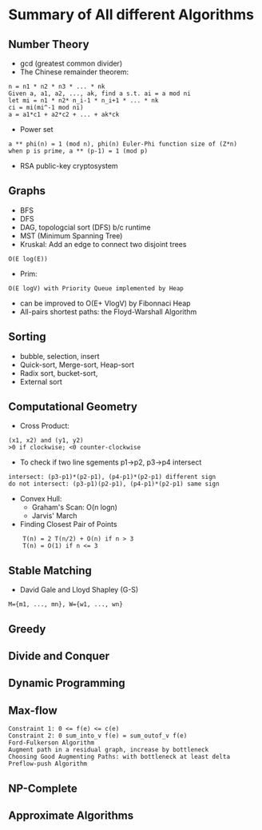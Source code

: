 # Summary of All different Algorithms

## Number Theory
- gcd (greatest common divider)
- The Chinese remainder theorem:
```
n = n1 * n2 * n3 * ... * nk
Given a, a1, a2, ..., ak, find a s.t. ai = a mod ni
let mi = n1 * n2* n_i-1 * n_i+1 * ... * nk
ci = mi(mi^-1 mod ni)
a = a1*c1 + a2*c2 + ... + ak*ck
```
- Power set
```
a ** phi(n) = 1 (mod n), phi(n) Euler-Phi function size of (Z*n)
when p is prime, a ** (p-1) = 1 (mod p)
```
- RSA public-key cryptosystem

## Graphs
- BFS
- DFS
- DAG, topologcial sort (DFS) b/c runtime
- MST (Minimum Spanning Tree)
- Kruskal: Add an edge to connect two disjoint trees
```
O(E log(E))
```
- Prim:
```
O(E logV) with Priority Queue implemented by Heap
```
- can be improved to O(E+ VlogV) by Fibonnaci Heap
- All-pairs shortest paths: the Floyd-Warshall Algorithm

## Sorting
- bubble, selection, insert
- Quick-sort, Merge-sort, Heap-sort
- Radix sort, bucket-sort,
- External sort

## Computational Geometry
- Cross Product: 
```
(x1, x2) and (y1, y2)
>0 if clockwise; <0 counter-clockwise
```
- To check if two line sgements p1->p2, p3->p4 intersect
```
intersect: (p3-p1)*(p2-p1), (p4-p1)*(p2-p1) different sign
do not intersect: (p3-p1)(p2-p1), (p4-p1)*(p2-p1) same sign
```
- Convex Hull:
    - Graham's Scan: O(n logn)
    - Jarvis' March
- Finding Closest Pair of Points
```
    T(n) = 2 T(n/2) + O(n) if n > 3
    T(n) = O(1) if n <= 3
```

## Stable Matching
- David Gale and Lloyd Shapley (G-S)
```
M={m1, ..., mn}, W={w1, ..., wn}
```

## Greedy

## Divide and Conquer

## Dynamic Programming

## Max-flow
```
Constraint 1: 0 <= f(e) <= c(e)
Constraint 2: 0 sum_into_v f(e) = sum_outof_v f(e)
Ford-Fulkerson Algorithm
Augment path in a residual graph, increase by bottleneck 
Choosing Good Augmenting Paths: with bottleneck at least delta
Preflow-push Algorithm
```

## NP-Complete

## Approximate Algorithms
